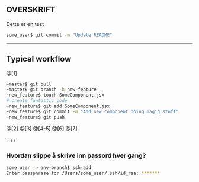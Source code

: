 ## OVERSKRIFT

Dette er en test

```sh
some_user$ git commit -m "Update README"
```
---

## Typical workflow

@[1]
```sh
~master$ git pull
~master$ git branch -b new-feature
~new_feature$ touch SomeComponent.jsx
# create fantastic code
~new_feature$ git add SomeComponent.jsx
~new_feature$ git commit -m "Add new component doing magig stuff"
~new_feature$ git push
```
@[2]
@[3]
@[4-5]
@[6]
@[7]

+++
### Hvordan slippe å skrive inn passord hver gang?

```sh
some_user -> any-branch$ ssh-add
Enter passphrase for /Users/some_user/.ssh/id_rsa: *******
```

